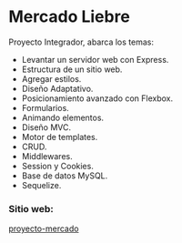 # Mercado Liebre

Proyecto Integrador, abarca los temas:

- Levantar un servidor web con Express.  
- Estructura de un sitio web.  
- Agregar estilos.  
- Diseño Adaptativo.  
- Posicionamiento avanzado con Flexbox.  
- Formularios.  
- Animando elementos.  
- Diseño MVC.  
- Motor de templates.  
- CRUD.  
- Middlewares.  
- Session y Cookies.  
- Base de datos MySQL.  
- Sequelize.



### Sitio web:  
[proyecto-mercado](https://proyecto-mercado.herokuapp.com/)